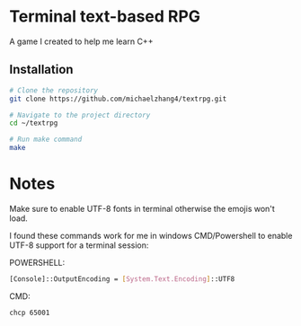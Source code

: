 # Terminal text-based RPG

A game I created to help me learn C++

## Installation

```sh
# Clone the repository
git clone https://github.com/michaelzhang4/textrpg.git

# Navigate to the project directory
cd ~/textrpg

# Run make command
make
```

# Notes

Make sure to enable UTF-8 fonts in terminal otherwise the emojis won't load.

I found these commands work for me in windows CMD/Powershell to enable UTF-8 support for a terminal session:

POWERSHELL:
```sh
[Console]::OutputEncoding = [System.Text.Encoding]::UTF8
```
CMD:
```sh
chcp 65001
```
